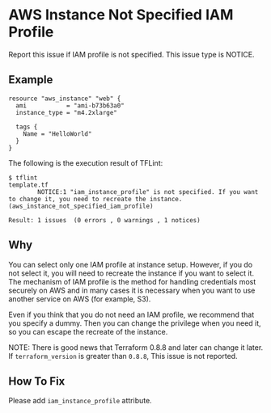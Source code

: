 # AWS Instance Not Specified IAM Profile
Report this issue if IAM profile is not specified. This issue type is NOTICE.

## Example
```
resource "aws_instance" "web" {
  ami           = "ami-b73b63a0"
  instance_type = "m4.2xlarge"

  tags {
    Name = "HelloWorld"
  }
}
```

The following is the execution result of TFLint: 

```
$ tflint
template.tf
        NOTICE:1 "iam_instance_profile" is not specified. If you want to change it, you need to recreate the instance. (aws_instance_not_specified_iam_profile)

Result: 1 issues  (0 errors , 0 warnings , 1 notices)
```

## Why
You can select only one IAM profile at instance setup. However, if you do not select it, you will need to recreate the instance if you want to select it. The mechanism of IAM profile is the method for handling credentials most securely on AWS and in many cases it is necessary when you want to use another service on AWS (for example, S3).

Even if you think that you do not need an IAM profile, we recommend that you specify a dummy. Then you can change the privilege when you need it, so you can escape the recreate of the instance.

NOTE: There is good news that Terraform 0.8.8 and later can change it later. If `terraform_version` is greater than `0.8.8`, This issue is not reported.

## How To Fix
Please add `iam_instance_profile` attribute.
